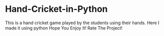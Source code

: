 # Hand-Cricket-in-Python
This is a hand cricket game played by the students using their hands. Here I made it using python
Hope You Enjoy It!
Rate The Project!
